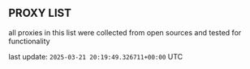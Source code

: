 ## PROXY LIST

all proxies in this list were collected from open sources and tested for functionality

last update: `2025-03-21 20:19:49.326711+00:00` UTC